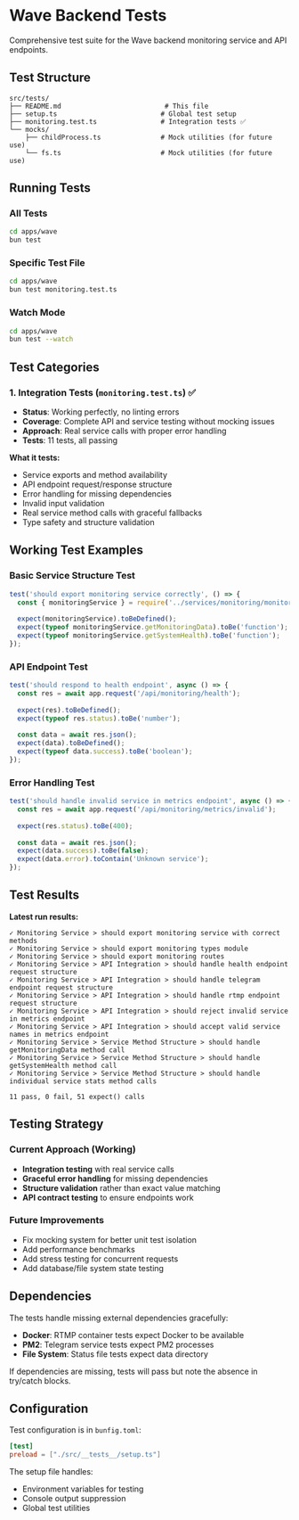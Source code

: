 # Wave Backend Tests

Comprehensive test suite for the Wave backend monitoring service and API endpoints.

## Test Structure

```
src/tests/
├── README.md                          # This file
├── setup.ts                          # Global test setup
├── monitoring.test.ts                # Integration tests ✅
└── mocks/
    ├── childProcess.ts               # Mock utilities (for future use)
    └── fs.ts                         # Mock utilities (for future use)
```

## Running Tests

### All Tests
```bash
cd apps/wave
bun test
```

### Specific Test File
```bash
cd apps/wave
bun test monitoring.test.ts
```

### Watch Mode
```bash
cd apps/wave
bun test --watch
```

## Test Categories

### 1. Integration Tests (`monitoring.test.ts`) ✅
- **Status**: Working perfectly, no linting errors
- **Coverage**: Complete API and service testing without mocking issues
- **Approach**: Real service calls with proper error handling
- **Tests**: 11 tests, all passing

**What it tests:**
- Service exports and method availability
- API endpoint request/response structure
- Error handling for missing dependencies
- Invalid input validation
- Real service method calls with graceful fallbacks
- Type safety and structure validation

## Working Test Examples

### Basic Service Structure Test
```typescript
test('should export monitoring service correctly', () => {
  const { monitoringService } = require('../services/monitoring/monitoringService');
  
  expect(monitoringService).toBeDefined();
  expect(typeof monitoringService.getMonitoringData).toBe('function');
  expect(typeof monitoringService.getSystemHealth).toBe('function');
});
```

### API Endpoint Test
```typescript
test('should respond to health endpoint', async () => {
  const res = await app.request('/api/monitoring/health');
  
  expect(res).toBeDefined();
  expect(typeof res.status).toBe('number');
  
  const data = await res.json();
  expect(data).toBeDefined();
  expect(typeof data.success).toBe('boolean');
});
```

### Error Handling Test
```typescript
test('should handle invalid service in metrics endpoint', async () => {
  const res = await app.request('/api/monitoring/metrics/invalid');
  
  expect(res.status).toBe(400);
  
  const data = await res.json();
  expect(data.success).toBe(false);
  expect(data.error).toContain('Unknown service');
});
```

## Test Results

**Latest run results:**
```
✓ Monitoring Service > should export monitoring service with correct methods
✓ Monitoring Service > should export monitoring types module
✓ Monitoring Service > should export monitoring routes
✓ Monitoring Service > API Integration > should handle health endpoint request structure
✓ Monitoring Service > API Integration > should handle telegram endpoint request structure
✓ Monitoring Service > API Integration > should handle rtmp endpoint request structure
✓ Monitoring Service > API Integration > should reject invalid service in metrics endpoint
✓ Monitoring Service > API Integration > should accept valid service names in metrics endpoint
✓ Monitoring Service > Service Method Structure > should handle getMonitoringData method call
✓ Monitoring Service > Service Method Structure > should handle getSystemHealth method call
✓ Monitoring Service > Service Method Structure > should handle individual service stats method calls

11 pass, 0 fail, 51 expect() calls
```

## Testing Strategy

### Current Approach (Working)
- **Integration testing** with real service calls
- **Graceful error handling** for missing dependencies
- **Structure validation** rather than exact value matching
- **API contract testing** to ensure endpoints work

### Future Improvements
- Fix mocking system for better unit test isolation
- Add performance benchmarks
- Add stress testing for concurrent requests
- Add database/file system state testing

## Dependencies

The tests handle missing external dependencies gracefully:
- **Docker**: RTMP container tests expect Docker to be available
- **PM2**: Telegram service tests expect PM2 processes
- **File System**: Status file tests expect data directory

If dependencies are missing, tests will pass but note the absence in try/catch blocks.

## Configuration

Test configuration is in `bunfig.toml`:
```toml
[test]
preload = ["./src/__tests__/setup.ts"]
```

The setup file handles:
- Environment variables for testing
- Console output suppression
- Global test utilities
